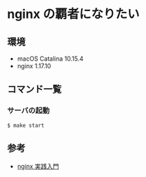 # nginx の覇者になりたい

## 環境

- macOS Catalina 10.15.4
- nginx 1.17.10

## コマンド一覧

### サーバの起動

```shell
$ make start
```

## 参考

- [nginx 実践入門](https://www.amazon.co.jp/gp/product/4774178667/ref=ppx_yo_dt_b_asin_title_o01_s00?ie=UTF8&psc=1)

